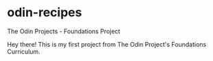 # odin-recipes
The Odin Projects - Foundations Project

Hey there! This is my first project from The Odin Project's Foundations Curriculum.